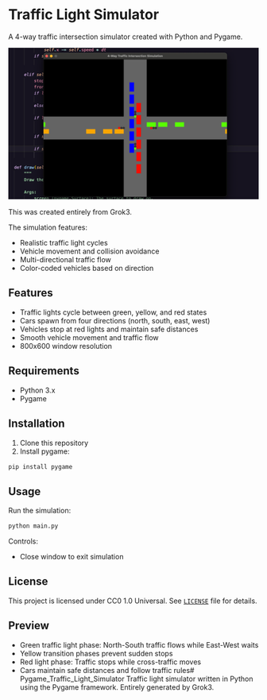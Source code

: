 # Traffic Light Simulator

A 4-way traffic intersection simulator created with Python and Pygame. 

!["Screenshot of Traffic Simulator"](screenshot.png)

This was created entirely from Grok3.

The simulation features:

- Realistic traffic light cycles
- Vehicle movement and collision avoidance
- Multi-directional traffic flow
- Color-coded vehicles based on direction

## Features

- Traffic lights cycle between green, yellow, and red states
- Cars spawn from four directions (north, south, east, west)
- Vehicles stop at red lights and maintain safe distances
- Smooth vehicle movement and traffic flow
- 800x600 window resolution

## Requirements

- Python 3.x
- Pygame

## Installation

1. Clone this repository
2. Install pygame:
```bash
pip install pygame
```

## Usage

Run the simulation:
```bash
python main.py
```

Controls:
- Close window to exit simulation

## License

This project is licensed under CC0 1.0 Universal. See [`LICENSE`](LICENSE) file for details.

## Preview

- Green traffic light phase: North-South traffic flows while East-West waits
- Yellow transition phases prevent sudden stops
- Red light phase: Traffic stops while cross-traffic moves
- Cars maintain safe distances and follow traffic rules# Pygame_Traffic_Light_Simulator
Traffic light simulator written in Python using the Pygame framework. Entirely generated by Grok3. 
